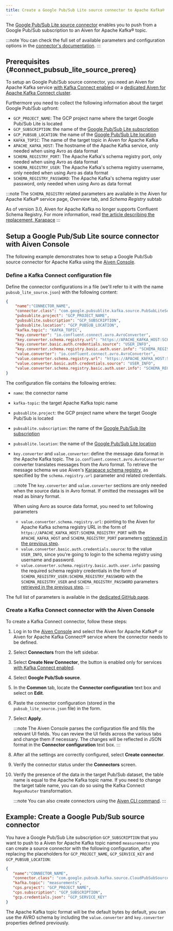 ```yaml
---
title: Create a Google Pub/Sub Lite source connector to Apache Kafka®
---
```


The [Google Pub/Sub Lite source
connector](https://github.com/googleapis/java-pubsub-group-kafka-connector/)
enables you to push from a Google Pub/Sub subscription to an Aiven for
Apache Kafka® topic.

:::note
You can check the full set of available parameters and configuration
options in the [connector\'s
documentation](https://github.com/googleapis/java-pubsub-group-kafka-connector/).
:::

## Prerequisites {#connect_pubsub_lite_source_prereq}

To setup an Google Pub/Sub source connector, you need an Aiven for
Apache Kafka service
[with Kafka Connect enabled](enable-connect) or a
[dedicated Aiven for Apache Kafka Connect cluster](/docs/products/kafka/kafka-connect/get-started#apache_kafka_connect_dedicated_cluster).

Furthermore you need to collect the following information about the
target Google Pub/Sub upfront:

-   `GCP_PROJECT_NAME`: The GCP project name where the target Google
    Pub/Sub Lite is located
-   `GCP_SUBSCRIPTION`: the name of the [Google Pub/Sub Lite
    subscription](https://cloud.google.com/pubsub/docs/create-subscription)
-   `GCP_PUBSUB_LOCATION`: the name of the [Google Pub/Sub Lite
    location](https://cloud.google.com/pubsub/lite/docs/locations)
-   `KAFKA_TOPIC`: The name of the target topic in Aiven for Apache
    Kafka
-   `APACHE_KAFKA_HOST`: The hostname of the Apache Kafka service, only
    needed when using Avro as data format
-   `SCHEMA_REGISTRY_PORT`: The Apache Kafka\'s schema registry port,
    only needed when using Avro as data format
-   `SCHEMA_REGISTRY_USER`: The Apache Kafka\'s schema registry
    username, only needed when using Avro as data format
-   `SCHEMA_REGISTRY_PASSWORD`: The Apache Kafka\'s schema registry user
    password, only needed when using Avro as data format

:::note
The `SCHEMA_REGISTRY` related parameters are available in the Aiven for
Apache Kafka® service page, *Overview* tab, and *Schema Registry* subtab

As of version 3.0, Aiven for Apache Kafka no longer supports Confluent
Schema Registry. For more information, read [the article describing the
replacement, Karapace](https://help.aiven.io/en/articles/5651983)
:::

## Setup a Google Pub/Sub Lite source connector with Aiven Console

The following example demonstrates how to setup a Google Pub/Sub source
connector for Apache Kafka using the [Aiven
Console](https://console.aiven.io/).

### Define a Kafka Connect configuration file

Define the connector configurations in a file (we\'ll refer to it with
the name `pubsub_lite_source.json`) with the following content:

``` json
{
    "name":"CONNECTOR_NAME",
    "connector.class": "com.google.pubsublite.kafka.source.PubSubLiteSourceConnector",
    "pubsublite.project": "GCP_PROJECT_NAME",
    "pubsublite.subscription": "GCP_SUBSCRIPTION",
    "pubsublite.location": "GCP_PUBSUB_LOCATION",
    "kafka.topic": "KAFKA_TOPIC",
    "key.converter": "io.confluent.connect.avro.AvroConverter",
    "key.converter.schema.registry.url": "https://APACHE_KAFKA_HOST:SCHEMA_REGISTRY_PORT",
    "key.converter.basic.auth.credentials.source": "USER_INFO",
    "key.converter.schema.registry.basic.auth.user.info": "SCHEMA_REGISTRY_USER:SCHEMA_REGISTRY_PASSWORD",
    "value.converter": "io.confluent.connect.avro.AvroConverter",
    "value.converter.schema.registry.url": "https://APACHE_KAFKA_HOST:SCHEMA_REGISTRY_PORT",
    "value.converter.basic.auth.credentials.source": "USER_INFO",
    "value.converter.schema.registry.basic.auth.user.info": "SCHEMA_REGISTRY_USER:SCHEMA_REGISTRY_PASSWORD"
}
```

The configuration file contains the following entries:

-   `name`: the connector name

-   `kafka-topic`: the target Apache Kafka topic name

-   `pubsublite.project`: the GCP project name where the target Google
    Pub/Sub is located

-   `pubsublite.subscription`: the name of the [Google Pub/Sub lite
    subscription](https://cloud.google.com/pubsub/docs/create-subscription)

-   `pubsublite.location`: the name of the [Google Pub/Sub Lite
    location](https://cloud.google.com/pubsub/lite/docs/locations)

-   `key.converter` and `value.converter`: define the message data
    format in the Apache Kafka topic. The
    `io.confluent.connect.avro.AvroConverter` converter translates
    messages from the Avro format. To retrieve the message schema we use
    Aiven\'s [Karapace schema
    registry](https://github.com/aiven/karapace), as specified by the
    `schema.registry.url` parameter and related credentials.

    :::note
    The `key.converter` and `value.converter` sections are only needed
    when the source data is in Avro format. If omitted the messages will
    be read as binary format.

    When using Avro as source data format, you need to set following
    parameters

    -   `value.converter.schema.registry.url`: pointing to the Aiven for
        Apache Kafka schema registry URL in the form of
        `https://APACHE_KAFKA_HOST:SCHEMA_REGISTRY_PORT` with the
        `APACHE_KAFKA_HOST` and `SCHEMA_REGISTRY_PORT` parameters
        [retrieved in the previous step](/docs/products/kafka/kafka-connect/howto/gcp-pubsub-lite-source#connect_pubsub_lite_source_prereq).
    -   `value.converter.basic.auth.credentials.source`: to the value
        `USER_INFO`, since you\'re going to login to the schema registry
        using username and password.
    -   `value.converter.schema.registry.basic.auth.user.info`: passing
        the required schema registry credentials in the form of
        `SCHEMA_REGISTRY_USER:SCHEMA_REGISTRY_PASSWORD` with the
        `SCHEMA_REGISTRY_USER` and `SCHEMA_REGISTRY_PASSWORD` parameters
        [retrieved in the previous step](/docs/products/kafka/kafka-connect/howto/gcp-pubsub-lite-source#connect_pubsub_lite_source_prereq).
    :::

The full list of parameters is available in the [dedicated GitHub
page](https://github.com/googleapis/java-pubsub-group-kafka-connector/).

### Create a Kafka Connect connector with the Aiven Console

To create a Kafka Connect connector, follow these steps:

1.  Log in to the [Aiven Console](https://console.aiven.io/) and select
    the Aiven for Apache Kafka® or Aiven for Apache Kafka Connect®
    service where the connector needs to be defined.

2.  Select **Connectors** from the left sidebar.

3.  Select **Create New Connector**, the button is enabled only for
    services
    [with Kafka Connect enabled](enable-connect).

4.  Select **Google Pub/Sub source**.

5.  In the **Common** tab, locate the **Connector configuration** text
    box and select on **Edit**.

6.  Paste the connector configuration (stored in the
    `pubsub_lite_source.json` file) in the form.

7.  Select **Apply**.

    :::note
    The Aiven Console parses the configuration file and fills the
    relevant UI fields. You can review the UI fields across the various
    tabs and change them if necessary. The changes will be reflected in
    JSON format in the **Connector configuration** text box.
    :::

8.  After all the settings are correctly configured, select **Create
    connector**.

9.  Verify the connector status under the **Connectors** screen.

10. Verify the presence of the data in the target Pub/Sub dataset, the
    table name is equal to the Apache Kafka topic name. If you need to
    change the target table name, you can do so using the Kafka Connect
    `RegexRouter` transformation.

    :::note
    You can also create connectors using the
    [Aiven CLI command](/docs/tools/cli/service/connector).
    :::

## Example: Create a Google Pub/Sub source connector

You have a Google Pub/Sub Lite subscription `GCP_SUBSCRIPTION` that you
want to push to a Aiven for Apache Kafka topic named `measurements` you
can create a source connector with the following configuration, after
replacing the placeholders for `GCP_PROJECT_NAME`, `GCP_SERVICE_KEY` and
`GCP_PUBSUB_LOCATION`:

``` json
{
   "name":"CONNECTOR_NAME",
   "connector.class": "com.google.pubsub.kafka.source.CloudPubSubSourceConnector",
   "kafka.topic": "measurements",
   "cps.project": "GCP_PROJECT_NAME",
   "cps.subscription": "GCP_SUBSCRIPTION",
   "gcp.credentials.json": "GCP_SERVICE_KEY"
}
```

The Apache Kafka topic format will be the default bytes by default, you
can use the AVRO schema by including the `value.converter` and
`key.converter` properties defined previously.
